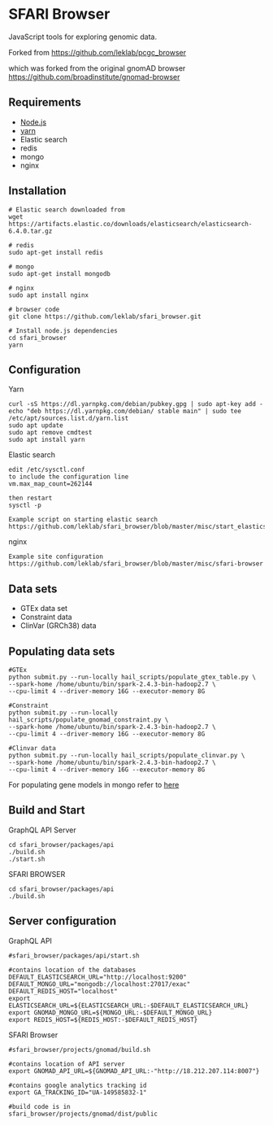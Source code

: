 # SFARI Browser

JavaScript tools for exploring genomic data.  

Forked from https://github.com/leklab/pcgc_browser  

which was forked from the original gnomAD browser  
https://github.com/broadinstitute/gnomad-browser

## Requirements

* [Node.js](https://nodejs.org)
* [yarn](https://yarnpkg.com)
* Elastic search
* redis
* mongo
* nginx

## Installation

```
# Elastic search downloaded from
wget https://artifacts.elastic.co/downloads/elasticsearch/elasticsearch-6.4.0.tar.gz

# redis
sudo apt-get install redis

# mongo
sudo apt-get install mongodb

# nginx
sudo apt install nginx

# browser code
git clone https://github.com/leklab/sfari_browser.git

# Install node.js dependencies
cd sfari_browser
yarn
```


## Configuration

Yarn
```
curl -sS https://dl.yarnpkg.com/debian/pubkey.gpg | sudo apt-key add -
echo "deb https://dl.yarnpkg.com/debian/ stable main" | sudo tee /etc/apt/sources.list.d/yarn.list
sudo apt update
sudo apt remove cmdtest
sudo apt install yarn
```

Elastic search
```
edit /etc/sysctl.conf
to include the configuration line
vm.max_map_count=262144

then restart
sysctl -p

Example script on starting elastic search
https://github.com/leklab/sfari_browser/blob/master/misc/start_elasticsearch.sh
```

nginx
```
Example site configuration
https://github.com/leklab/sfari_browser/blob/master/misc/sfari-browser

```


## Data sets

* GTEx data set
* Constraint data
* ClinVar (GRCh38) data

## Populating data sets

```
#GTEx
python submit.py --run-locally hail_scripts/populate_gtex_table.py \
--spark-home /home/ubuntu/bin/spark-2.4.3-bin-hadoop2.7 \
--cpu-limit 4 --driver-memory 16G --executor-memory 8G

#Constraint
python submit.py --run-locally hail_scripts/populate_gnomad_constraint.py \
--spark-home /home/ubuntu/bin/spark-2.4.3-bin-hadoop2.7 \
--cpu-limit 4 --driver-memory 16G --executor-memory 8G

#Clinvar data
python submit.py --run-locally hail_scripts/populate_clinvar.py \
--spark-home /home/ubuntu/bin/spark-2.4.3-bin-hadoop2.7 \
--cpu-limit 4 --driver-memory 16G --executor-memory 8G
```

For populating gene models in mongo refer to <a href="https://github.com/leklab/exac_browser/blob/master/gnomad_browser.md">here</a>


## Build and Start

GraphQL API Server
```
cd sfari_browser/packages/api
./build.sh
./start.sh
```

SFARI BROWSER
```
cd sfari_browser/packages/api
./build.sh
```

## Server configuration
GraphQL API
```
#sfari_browser/packages/api/start.sh 

#contains location of the databases
DEFAULT_ELASTICSEARCH_URL="http://localhost:9200"
DEFAULT_MONGO_URL="mongodb://localhost:27017/exac"
DEFAULT_REDIS_HOST="localhost"
export ELASTICSEARCH_URL=${ELASTICSEARCH_URL:-$DEFAULT_ELASTICSEARCH_URL}
export GNOMAD_MONGO_URL=${MONGO_URL:-$DEFAULT_MONGO_URL}
export REDIS_HOST=${REDIS_HOST:-$DEFAULT_REDIS_HOST}
```

SFARI Browser
```
#sfari_browser/projects/gnomad/build.sh

#contains location of API server
export GNOMAD_API_URL=${GNOMAD_API_URL:-"http://18.212.207.114:8007"}

#contains google analytics tracking id
export GA_TRACKING_ID="UA-149585832-1"

#build code is in 
sfari_browser/projects/gnomad/dist/public
```













